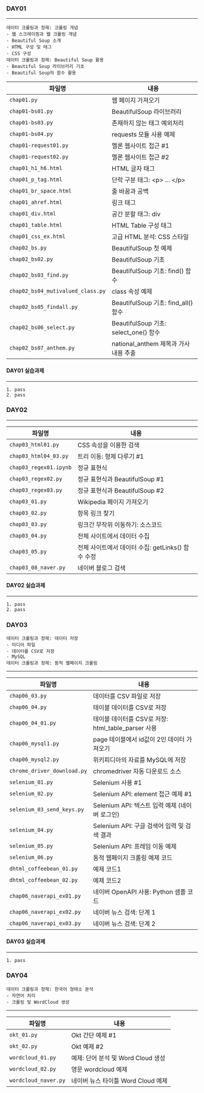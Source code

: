 ### DAY01
___
    데이터 크롤링과 정제: 크롤링 개념
    - 웹 스크레이핑과 웹 크롤링 개념
    - Beautiful Soup 소개
    - HTML 구성 및 태그
    - CSS 구성
    데이터 크롤링과 정제: Beautiful Soup 활용
    - Beautiful Soup 라이브러리 기초
    - Beautiful Soup의 함수 활용

|파일명|내용|
|---|---|
|`chap01.py`|웹 페이지 가져오기|
|`chap01-bs01.py`|BeautifulSoup 라이브러리|
|`chap01-bs03.py`|존재하지 않는 태그 예외처리|
|`chap01-bs04.py`|requests 모듈 사용 예제|
|`chap01-request01.py`|멜론 웹사이트 접근 #1|
|`chap01-request02.py`|멜론 웹사이트 접근 #2|
|`chap01_h1_h6.html`|HTML 글자 태그|
|`chap01_p_tag.html`|단락 구분 태그: \<p> ... \</p>|
|`chap01_br_space.html`|줄 바꿈과 공백|
|`chap01_ahref.html`|링크 태그|
|`chap01_div.html`|공간 분할 태그: div|
|`chap01_table.html`|HTML Table 구성 태그|
|`chap01_css_ex.html`|고급 HTML 분석: CSS 스타일|
|`chap02_bs.py`|BeautifulSoup 첫 예제|
|`chap02_bs02.py`|BeautifulSoup 기초|
|`chap02_bs03_find.py`|BeautifulSoup 기초: find() 함수|
|`chap02_bs04_mutivalued_class.py`|class 속성 예제|
|`chap02_bs05_findall.py`|BeautifulSoup 기초: find_all() 함수|
|`chap02_bs06_select.py`|BeautifulSoup 기초: select_one() 함수|
|`chap02_bs07_anthem.py`|national_anthem 제목과 가사 내용 추출|

#### DAY01 실습과제
___
    1. pass
    2. pass

### DAY02
___
|파일명|내용|
|---|---|
|`chap03_html01.py`|CSS 속성을 이용한 검색|
|`chap03_html04_03.py`|트리 이동: 형제 다루기 #1|
|`chap03_regex01.ipynb`|정규 표현식|
|`chap03_regex02.py`|정규 표현식과 BeautifulSoup #1|
|`chap03_regex03.py`|정규 표현식과 BeautifulSoup #2|
|`chap03_01.py`|Wikipedia 페이지 가져오기|
|`chap03_02.py`|항목 링크 찾기|
|`chap03_03.py`|링크간 무작위 이동하기: 소스코드|
|`chap03_04.py`|전체 사이트에서 데이터 수집|
|`chap03_05.py`|전체 사이트에서 데이터 수집: getLinks() 함수 수정|
|`chap03_08_naver.py`|네이버 블로그 검색|

#### DAY02 실습과제
___
    1. pass
    2. pass

### DAY03
    데이터 크롤링과 정제: 데이터 저장
    - 미디어 파일
    - 데이터를 CSV로 저장
    - MySQL
    데이터 크롤링과 정제: 동적 웹페이지 크롤링

___
|파일명|내용|
|---|---|
|`chap06_03.py`|데이터를 CSV 파일로 저장|
|`chap06_04.py`|테이블 데이터를 CSV로 저장|
|`chap06_04_01.py`|테이블 데이터를 CSV로 저장: html_table_parser 사용|
|`chap06_mysql1.py`|page 테이블에서 id값이 2인 데이터 가져오기|
|`chap06_mysql2.py`|위키피디아의 자료를 MySQL에 저장|
|`chrome_driver_download.py`|chromedriver 자동 다운로드 소스|
|`selenium_01.py`|Selenium 사용 #1|
|`selenium_02.py`|Selenium API: element 접근 예제 #1|
|`selenium_03_send_keys.py`|Selenium API: 텍스트 입력 예제 (네이버 로그인)|
|`selenium_04.py`|Selenium API: 구글 검색어 입력 및 검색 결과|
|`selenium_05.py`|Selenium API: 프레임 이동 예제|
|`selenium_06.py`|동적 웹페이지 크롤링 예제 코드|
|`dhtml_coffeebean_01.py`|예제 코드1|
|`dhtml_coffeebean_02.py`|예제 코드2|
|`chap06_naverapi_ex01.py`|네이버 OpenAPI 사용: Python 샘플 코드|
|`chap06_naverapi_ex02.py`|네이버 뉴스 검색: 단계 1|
|`chap06_naverapi_ex03.py`|네이버 뉴스 검색: 단계 2|

#### DAY03 실습과제
___
    1. pass

### DAY04
    데이터 크롤링과 정제: 한국어 형태소 분석
    - 자연어 처리
    - 크롤링 및 WordCloud 생성

___
|파일명|내용|
|---|---|
|`okt_01.py`|Okt 간단 예제 #1|
|`okt_02.py`|Okt 예제 #2|
|`wordcloud_01.py`|예제: 단어 분석 및 Word Cloud 생성|
|`wordcloud_02.py`|영문 wordcloud 예제|
|`wordcloud_naver.py`|네이버 뉴스 타이틀 Word Cloud 예제|
